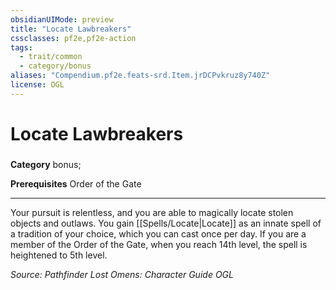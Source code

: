 ```yaml
---
obsidianUIMode: preview
title: "Locate Lawbreakers"
cssclasses: pf2e,pf2e-action
tags:
  - trait/common
  - category/bonus
aliases: "Compendium.pf2e.feats-srd.Item.jrDCPvkruz8y740Z"
license: OGL
---
```

# Locate Lawbreakers

### 

**Category** bonus; 



**Prerequisites** Order of the Gate
* * *
Your pursuit is relentless, and you are able to magically locate stolen objects and outlaws. You gain [[Spells/Locate|Locate]] as an innate spell of a tradition of your choice, which you can cast once per day. If you are a member of the Order of the Gate, when you reach 14th level, the spell is heightened to 5th level.

*Source: Pathfinder Lost Omens: Character Guide*
*OGL*